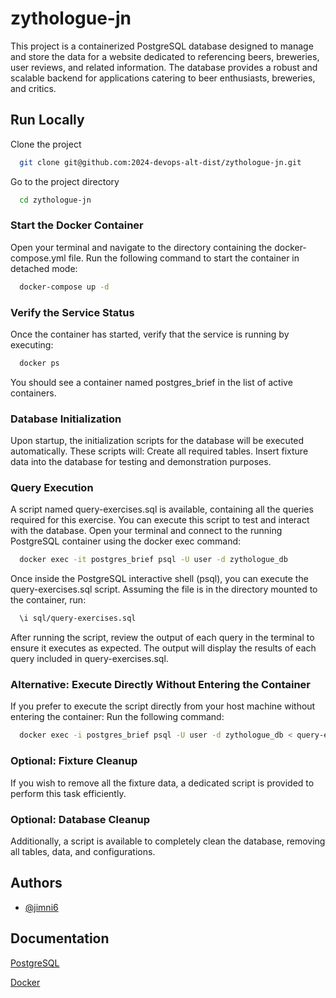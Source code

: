 # zythologue-jn
This project is a containerized PostgreSQL database designed to manage and store the data for a website dedicated to referencing beers, breweries, user reviews, and related information. The database provides a robust and scalable backend for applications catering to beer enthusiasts, breweries, and critics.

## Run Locally
Clone the project

```bash
  git clone git@github.com:2024-devops-alt-dist/zythologue-jn.git
```
Go to the project directory

```bash
  cd zythologue-jn
```
### Start the Docker Container
Open your terminal and navigate to the directory containing the docker-compose.yml file. Run the following command to start the container in detached mode:

```bash
  docker-compose up -d
```
### Verify the Service Status
Once the container has started, verify that the service is running by executing:

```bash
  docker ps
```
You should see a container named postgres_brief in the list of active containers.
### Database Initialization
Upon startup, the initialization scripts for the database will be executed automatically. These scripts will:
Create all required tables.
Insert fixture data into the database for testing and demonstration purposes.
### Query Execution
A script named query-exercises.sql is available, containing all the queries required for this exercise. You can execute this script to test and interact with the database.
Open your terminal and connect to the running PostgreSQL container using the docker exec command:

```bash
  docker exec -it postgres_brief psql -U user -d zythologue_db
```
Once inside the PostgreSQL interactive shell (psql), you can execute the query-exercises.sql script. Assuming the file is in the directory mounted to the container, run:

```bash
  \i sql/query-exercises.sql
```
After running the script, review the output of each query in the terminal to ensure it executes as expected.
The output will display the results of each query included in query-exercises.sql.
### Alternative: Execute Directly Without Entering the Container
If you prefer to execute the script directly from your host machine without entering the container:
Run the following command:

```bash
  docker exec -i postgres_brief psql -U user -d zythologue_db < query-exercises.sql

```
### Optional: Fixture Cleanup
If you wish to remove all the fixture data, a dedicated script is provided to perform this task efficiently.
### Optional: Database Cleanup
Additionally, a script is available to completely clean the database, removing all tables, data, and configurations.
    
## Authors
- [@jimni6](https://www.github.com/jimni6)
## Documentation
[PostgreSQL](https://www.postgresql.org)

[Docker](https://www.docker.com)

